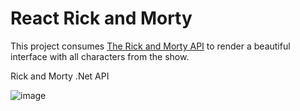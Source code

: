 
# React Rick and Morty

This project consumes [The Rick and Morty API](https://rickandmortyapi.com/) to render a beautiful interface with all characters from the show.

Rick and Morty .Net API


![image](https://github.com/burakkutluk/react-rick-and-morty/assets/117195323/cebbc2d7-2504-4de9-b42b-80c40a7b6ff3)
